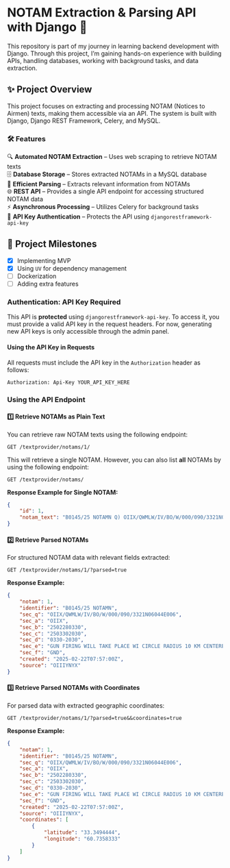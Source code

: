 # NOTAM Extraction & Parsing API with Django 🚀  

This repository is part of my journey in learning backend development with Django. Through this project, I’m gaining hands-on experience with building APIs, handling databases, working with background tasks, and data extraction.  

## ✨ Project Overview  

This project focuses on extracting and processing NOTAM (Notices to Airmen) texts, making them accessible via an API. The system is built with Django, Django REST Framework, Celery, and MySQL.  

### 🛠 Features  
🔍 **Automated NOTAM Extraction** – Uses web scraping to retrieve NOTAM texts  
🗄️ **Database Storage** – Stores extracted NOTAMs in a MySQL database  
📑 **Efficient Parsing** – Extracts relevant information from NOTAMs  
🌐 **REST API** – Provides a single API endpoint for accessing structured NOTAM data  
⚡ **Asynchronous Processing** – Utilizes Celery for background tasks  
🔑 **API Key Authentication** – Protects the API using `djangorestframework-api-key`  

## 🚀 Project Milestones  
- [x] Implementing MVP   
- [x] Using `UV` for dependency management   
- [ ] Dockerization  
- [ ] Adding extra features      

### **Authentication: API Key Required**  
This API is **protected** using `djangorestframework-api-key`. To access it, you must provide a valid API key in the request headers.
For now, generating new API keys is only accessible through the admin panel.  
 

#### **Using the API Key in Requests**  
All requests must include the API key in the `Authorization` header as follows:  

```bash
Authorization: Api-Key YOUR_API_KEY_HERE
```

### **Using the API Endpoint**  

#### **1️⃣ Retrieve NOTAMs as Plain Text**  
You can retrieve raw NOTAM texts using the following endpoint:  

```  
GET /textprovider/notams/1/  
```  

This will retrieve a single NOTAM. However, you can also list **all** NOTAMs by using the following endpoint:  

```  
GET /textprovider/notams/  
```  

**Response Example for Single NOTAM:**

```json
{
    "id": 1,
    "notam_text": "B0145/25 NOTAMN Q) OIIX/QWMLW/IV/BO/W/000/090/3321N06044E006 A) OIIX B) 2502280330 C) 2503302030 D) 0330-2030 E) GUN FIRING WILL TAKE PLACE WI CIRCLE RADIUS 10 KM CENTERED AT: 332058N 0604409E F) GND G) 9000 FT AMSL CREATED: 22 Feb 2025 07:57:00 SOURCE: OIIIYNYX"
}
```

#### **2️⃣ Retrieve Parsed NOTAMs**  
For structured NOTAM data with relevant fields extracted:  

```  
GET /textprovider/notams/1/?parsed=true  
```  

**Response Example:**

```json
{
    "notam": 1,
    "identifier": "B0145/25 NOTAMN",
    "sec_q": "OIIX/QWMLW/IV/BO/W/000/090/3321N06044E006",
    "sec_a": "OIIX",
    "sec_b": "2502280330",
    "sec_c": "2503302030",
    "sec_d": "0330-2030",
    "sec_e": "GUN FIRING WILL TAKE PLACE WI CIRCLE RADIUS 10 KM CENTERED AT: 332058N 0604409E",
    "sec_f": "GND",
    "created": "2025-02-22T07:57:00Z",
    "source": "OIIIYNYX"
}
```

#### **3️⃣ Retrieve Parsed NOTAMs with Coordinates**  
For parsed data with extracted geographic coordinates:  

```  
GET /textprovider/notams/1/?parsed=true&&coordinates=true  
```  

**Response Example:**

```json
{
    "notam": 1,
    "identifier": "B0145/25 NOTAMN",
    "sec_q": "OIIX/QWMLW/IV/BO/W/000/090/3321N06044E006",
    "sec_a": "OIIX",
    "sec_b": "2502280330",
    "sec_c": "2503302030",
    "sec_d": "0330-2030",
    "sec_e": "GUN FIRING WILL TAKE PLACE WI CIRCLE RADIUS 10 KM CENTERED AT: 332058N 0604409E",
    "sec_f": "GND",
    "created": "2025-02-22T07:57:00Z",
    "source": "OIIIYNYX",
    "coordinates": [
        {
            "latitude": "33.3494444",
            "longitude": "60.7358333"
        }
    ]
}
```
